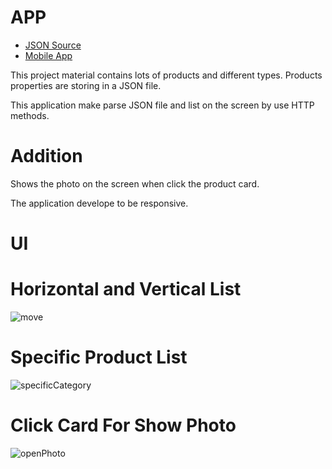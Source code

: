 # APP

- [JSON Source](https://github.com/haliltirgil/peilabs_jsonfile)
- [Mobile App](https://github.com/haliltirgil/peilabs_case_study)

This project material contains lots of products and different types. Products properties are storing in a JSON file. 

This application make parse JSON file and list on the screen by use HTTP methods. 

# Addition

Shows the photo on the screen when click the product card.

The application develope to be responsive.

# UI 

# Horizontal and Vertical List 
![move](https://user-images.githubusercontent.com/56155975/129801252-75cfefc6-3cbc-40e5-8032-6619ea66822e.gif)

# Specific Product List
![specificCategory](https://user-images.githubusercontent.com/56155975/129801755-a924b543-71c9-441e-8151-c8a1c5ce1897.gif)

# Click Card For Show Photo
![openPhoto](https://user-images.githubusercontent.com/56155975/129801830-41aecca0-5201-4c66-a335-3fb78632fddb.gif)



